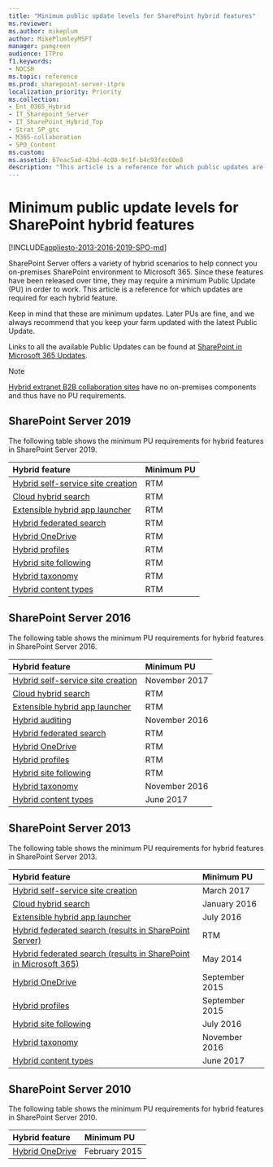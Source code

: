 ```yaml
---
title: "Minimum public update levels for SharePoint hybrid features"
ms.reviewer: 
ms.author: mikeplum
author: MikePlumleyMSFT
manager: pamgreen
audience: ITPro
f1.keywords:
- NOCSH
ms.topic: reference
ms.prod: sharepoint-server-itpro
localization_priority: Priority
ms.collection:
- Ent_O365_Hybrid
- IT_Sharepoint_Server
- IT_SharePoint_Hybrid_Top
- Strat_SP_gtc
- M365-collaboration
- SPO_Content
ms.custom: 
ms.assetid: 67eac5ad-42bd-4c08-9c1f-b4c93fec60e8
description: "This article is a reference for which public updates are required for each SharePoint hybrid feature."
---
```


# Minimum public update levels for SharePoint hybrid features

[!INCLUDE[appliesto-2013-2016-2019-SPO-md](../includes/appliesto-2013-2016-2019-SPO-md.md)]

SharePoint Server offers a variety of hybrid scenarios to help connect you on-premises SharePoint environment to Microsoft 365. Since these features have been released over time, they may require a minimum Public Update (PU) in order to work. This article is a reference for which updates are required for each hybrid feature.
  
Keep in mind that these are minimum updates. Later PUs are fine, and we always recommend that you keep your farm updated with the latest Public Update.
  
Links to all the available Public Updates can be found at [SharePoint in Microsoft 365 Updates](/officeupdates/sharepoint-updates).
  
> [!NOTE]
> [Hybrid extranet B2B collaboration sites](/sharepoint/create-b2b-extranet) have no on-premises components and thus have no PU requirements. 
  
## SharePoint Server 2019

The following table shows the minimum PU requirements for hybrid features in SharePoint Server 2019.
  
|**Hybrid feature**|**Minimum PU**|
|:-----|:-----|
|[Hybrid self-service site creation](/sharepoint/hybrid/hybrid-self-service-site-creation) <br/> |RTM  <br/> |
|[Cloud hybrid search](/SharePoint/hybrid/learn-about-cloud-hybrid-search-for-sharepoint) <br/> |RTM  <br/> |
|[Extensible hybrid app launcher](the-extensible-hybrid-app-launcher.md) <br/> |RTM  <br/> |
|[Hybrid federated search](/SharePoint/hybrid/learn-about-hybrid-federated-search-for-sharepoint) <br/> |RTM  <br/> |
|[Hybrid OneDrive](plan-hybrid-onedrive-for-business.md) <br/> |RTM  <br/> |
|[Hybrid profiles](plan-hybrid-profiles.md) <br/> |RTM  <br/> |
|[Hybrid site following](hybrid-site-following.md) <br/> |RTM  <br/> |
|[Hybrid taxonomy](plan-hybrid-sharepoint-taxonomy-and-hybrid-content-types.md) <br/> |RTM  <br/> |
|[Hybrid content types](plan-hybrid-sharepoint-taxonomy-and-hybrid-content-types.md) <br/> |RTM  <br/> |
   
## SharePoint Server 2016

The following table shows the minimum PU requirements for hybrid features in SharePoint Server 2016.
  
|**Hybrid feature**|**Minimum PU**|
|:-----|:-----|
|[Hybrid self-service site creation](/sharepoint/hybrid/hybrid-self-service-site-creation) <br/> |November 2017  <br/> |
|[Cloud hybrid search](/SharePoint/hybrid/learn-about-cloud-hybrid-search-for-sharepoint) <br/> |RTM  <br/> |
|[Extensible hybrid app launcher](the-extensible-hybrid-app-launcher.md) <br/> |RTM  <br/> |
|[Hybrid auditing](/article/sharepoint-hybrid-auditing-in-preview-3a379540-f72b-406f-866a-d6121715ec8c?ui=en-US&rs=en-US&ad=US) <br/> |November 2016  <br/> |
|[Hybrid federated search](/SharePoint/hybrid/learn-about-hybrid-federated-search-for-sharepoint) <br/> |RTM  <br/> |
|[Hybrid OneDrive](plan-hybrid-onedrive-for-business.md) <br/> |RTM  <br/> |
|[Hybrid profiles](plan-hybrid-profiles.md) <br/> |RTM  <br/> |
|[Hybrid site following](hybrid-site-following.md) <br/> |RTM  <br/> |
|[Hybrid taxonomy](plan-hybrid-sharepoint-taxonomy-and-hybrid-content-types.md) <br/> |November 2016  <br/> |
|[Hybrid content types](plan-hybrid-sharepoint-taxonomy-and-hybrid-content-types.md) <br/> |June 2017  <br/> |
   
## SharePoint Server 2013

The following table shows the minimum PU requirements for hybrid features in SharePoint Server 2013.
  
|**Hybrid feature**|**Minimum PU**|
|:-----|:-----|
|[Hybrid self-service site creation](/sharepoint/hybrid/hybrid-self-service-site-creation) <br/> |March 2017  <br/> |
|[Cloud hybrid search](/SharePoint/hybrid/learn-about-cloud-hybrid-search-for-sharepoint) <br/> |January 2016  <br/> |
|[Extensible hybrid app launcher](the-extensible-hybrid-app-launcher.md) <br/> |July 2016  <br/> |
|[Hybrid federated search (results in SharePoint Server)](/SharePoint/hybrid/learn-about-hybrid-federated-search-for-sharepoint) <br/> |RTM  <br/> |
|[Hybrid federated search (results in SharePoint in Microsoft 365)](/SharePoint/hybrid/learn-about-hybrid-federated-search-for-sharepoint) <br/> |May 2014  <br/> |
|[Hybrid OneDrive](plan-hybrid-onedrive-for-business.md) <br/> |September 2015  <br/> |
|[Hybrid profiles](plan-hybrid-profiles.md) <br/> |September 2015  <br/> |
|[Hybrid site following](hybrid-site-following.md) <br/> |July 2016  <br/> |
|[Hybrid taxonomy](plan-hybrid-sharepoint-taxonomy-and-hybrid-content-types.md) <br/> |November 2016  <br/> |
|[Hybrid content types](plan-hybrid-sharepoint-taxonomy-and-hybrid-content-types.md) <br/> |June 2017  <br/> |
   
## SharePoint Server 2010

The following table shows the minimum PU requirements for hybrid features in SharePoint Server 2010.
  
|**Hybrid feature**|**Minimum PU**|
|:-----|:-----|
|[Hybrid OneDrive](plan-hybrid-onedrive-for-business.md) <br/> |February 2015  <br/> |
   

